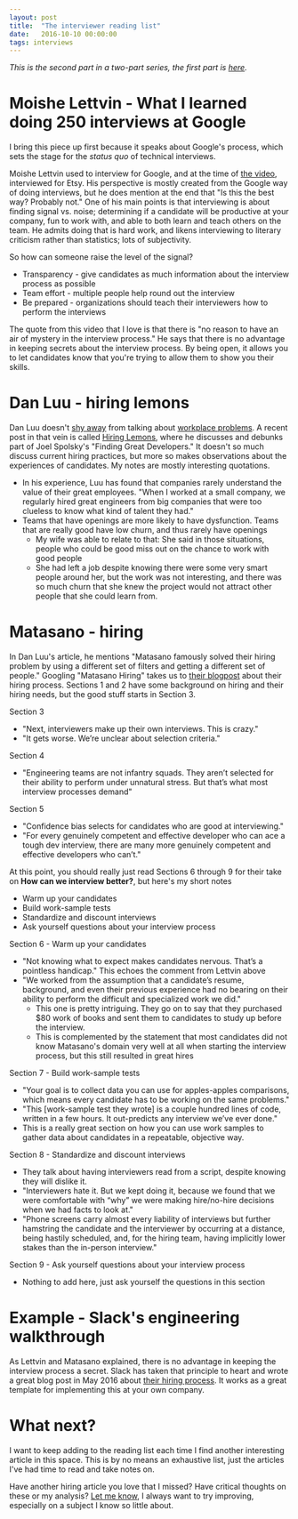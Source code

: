 ```yaml
---
layout: post
title:  "The interviewer reading list"
date:   2016-10-10 00:00:00
tags: interviews
---
```


_This is the second part in a two-part series, the first part is [here](/post/conducting-interviews)._

# Moishe Lettvin - What I learned doing 250 interviews at Google

I bring this piece up first because it speaks about Google's process, which sets the stage for the _status quo_ of technical interviews.

Moishe Lettvin used to interview for Google, and at the time of [the video](https://www.youtube.com/watch?v=r8RxkpUvxK0), interviewed for Etsy.
His perspective is mostly created from the Google way of doing interviews, but he does mention at the end that "Is this the best way?
Probably not."  One of his main points is that interviewing is about finding signal vs. noise; determining if a candidate will be productive
at your company, fun to work with, and able to both learn and teach others on the team.  He admits doing that is hard work, and likens interviewing
to literary criticism rather than statistics; lots of subjectivity.

So how can someone raise the level of the signal?
* Transparency - give candidates as much information about the interview process as possible
* Team effort - multiple people help round out the interview
* Be prepared - organizations should teach their interviewers how to perform the interviews

The quote from this video that I love is that there is "no reason to have an air of mystery in the interview process."
He says that there is no advantage in keeping secrets about the interview process.  By being open, it allows you to let candidates know
that you're trying to allow them to show you their skills.

# Dan Luu - hiring lemons

Dan Luu doesn't [shy away](http://danluu.com/wat/) from talking about [workplace problems](http://danluu.com/programmer-moneyball/).  A recent post in that vein is called [Hiring Lemons](http://danluu.com/hiring-lemons/), where he discusses and debunks part of Joel Spolsky's "Finding Great Developers."  It doesn't so much discuss current hiring practices, but more so makes observations about the experiences of candidates.  My notes are mostly interesting quotations.

* In his experience, Luu has found that companies rarely understand the value of their great employees.  "When I worked at a small company, we regularly hired great engineers from big companies that were too clueless to know what kind of talent they had."
* Teams that have openings are more likely to have dysfunction.  Teams that are really good have low churn, and thus rarely have openings
  * My wife was able to relate to that: She said in those situations, people who could be good miss out on the chance to work with good people
  * She had left a job despite knowing there were some very smart people around her, but the work was not interesting, and there was so much churn that she knew the project would not attract other people that she could learn from.

# Matasano - hiring

In Dan Luu's article, he mentions "Matasano famously solved their hiring problem by using a different set of filters and getting a different set of people."  Googling "Matasano Hiring" takes us to [their blogpost](https://sockpuppet.org/blog/2015/03/06/the-hiring-post/) about their hiring process.  Sections 1 and 2 have some background on hiring and their hiring needs, but the good stuff starts in Section 3.

Section 3
* "Next, interviewers make up their own interviews. This is crazy."
* "It gets worse. We’re unclear about selection criteria."

Section 4
* "Engineering teams are not infantry squads. They aren’t selected for their ability to perform under unnatural stress. But that’s what most interview processes demand"

Section 5
* "Confidence bias selects for candidates who are good at interviewing."
* "For every genuinely competent and effective developer who can ace a tough dev interview, there are many more genuinely competent and effective developers who can’t."

At this point, you should really just read Sections 6 through 9 for their take on **How can we interview better?**, but here's my short notes
* Warm up your candidates
* Build work-sample tests
* Standardize and discount interviews
* Ask yourself questions about your interview process

Section 6 - Warm up your candidates
* "Not knowing what to expect makes candidates nervous. That’s a pointless handicap."  This echoes the comment from Lettvin above
* "We worked from the assumption that a candidate’s resume, background, and even their previous experience had no bearing on their ability to perform the difficult and specialized work we did."
  * This one is pretty intriguing.  They go on to say that they purchased $80 work of books and sent them to candidates to study up before the interview.
  * This is complemented by the statement that most candidates did not know Matasano's domain very well at all when starting the interview process, but this still resulted in great hires

Section 7 - Build work-sample tests
* "Your goal is to collect data you can use for apples-apples comparisons, which means every candidate has to be working on the same problems."
* "This [work-sample test they wrote] is a couple hundred lines of code, written in a few hours. It out-predicts any interview we’ve ever done."
* This is a really great section on how you can use work samples to gather data about candidates in a repeatable, objective way.

Section 8 - Standardize and discount interviews
* They talk about having interviewers read from a script, despite knowing they will dislike it.
* "Interviewers hate it. But we kept doing it, because we found that we were comfortable with “why” we were making hire/no-hire decisions when we had facts to look at."
* "Phone screens carry almost every liability of interviews but further hamstring the candidate and the interviewer by occurring at a distance, being hastily scheduled, and, for the hiring team, having implicitly lower stakes than the in-person interview."

Section 9 - Ask yourself questions about your interview process
* Nothing to add here, just ask yourself the questions in this section

# Example - Slack's engineering walkthrough

As Lettvin and Matasano explained, there is no advantage in keeping the interview process a secret.  Slack has taken that principle to heart and wrote a great blog post in May 2016 about [their hiring process](https://slack.engineering/a-walkthrough-guide-to-finding-an-engineering-job-at-slack-dc07dd7b0144).  It works as a great template for implementing this at your own company.

# What next?

I want to keep adding to the reading list each time I find another interesting article in this space.  This is by no means an exhaustive list, just the articles I've had time to read and take notes on.

Have another hiring article you love that I missed?  Have critical thoughts on these or my analysis?  [Let me know](https://twitter.com/matthew_dailey1), I always want to try improving, especially on a subject I know so little about.
